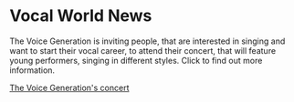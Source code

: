 <h1>Vocal World News</h1>
The Voice Generation is inviting people, that are interested in singing and want to start their vocal career, to attend their concert, that will feature young performers, singing in different styles. Click to find out more information.

<p><a href="/Basic Web Design/Aryana Sotty assignement.html" target="self">The Voice Generation's concert
  <p/>
